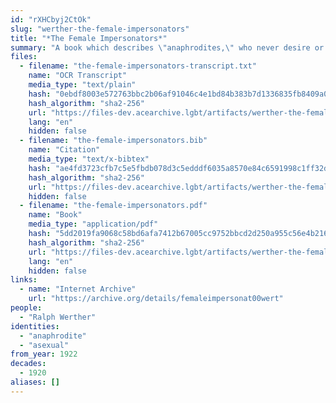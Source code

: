```yaml
---
id: "rXHCbyj2CtOk"
slug: "werther-the-female-impersonators"
title: "*The Female Impersonators*"
summary: "A book which describes \"anaphrodites,\" who never desire or pursue marriage, courtship, or sex"
files:
  - filename: "the-female-impersonators-transcript.txt"
    name: "OCR Transcript"
    media_type: "text/plain"
    hash: "0ebdf8003e572763bbc2b06af91046c4e1bd84b383b7d1336835fb8409a0a404"
    hash_algorithm: "sha2-256"
    url: "https://files-dev.acearchive.lgbt/artifacts/werther-the-female-impersonators/the-female-impersonators-transcript.txt"
    lang: "en"
    hidden: false
  - filename: "the-female-impersonators.bib"
    name: "Citation"
    media_type: "text/x-bibtex"
    hash: "ae4fd3723cfb7c5e5fbdb078d3c5edddf6035a8570e84c6591998c1ff32d2c67"
    hash_algorithm: "sha2-256"
    url: "https://files-dev.acearchive.lgbt/artifacts/werther-the-female-impersonators/the-female-impersonators.bib"
    hidden: false
  - filename: "the-female-impersonators.pdf"
    name: "Book"
    media_type: "application/pdf"
    hash: "5dd2019fa9068c58bd6afa7412b67005cc9752bbcd2d250a955c56e4b216ef5c"
    hash_algorithm: "sha2-256"
    url: "https://files-dev.acearchive.lgbt/artifacts/werther-the-female-impersonators/the-female-impersonators.pdf"
    lang: "en"
    hidden: false
links:
  - name: "Internet Archive"
    url: "https://archive.org/details/femaleimpersonat00wert"
people:
  - "Ralph Werther"
identities:
  - "anaphrodite"
  - "asexual"
from_year: 1922
decades:
  - 1920
aliases: []
---
```

